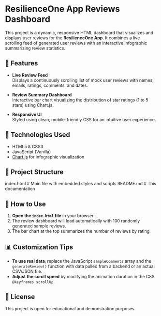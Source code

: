 # ResilienceOne App Reviews Dashboard

This project is a dynamic, responsive HTML dashboard that visualizes and displays user reviews for the **ResilienceOne App**. It combines a live scrolling feed of generated user reviews with an interactive infographic summarizing review statistics.

## 🌟 Features

- **Live Review Feed**  
  Displays a continuously scrolling list of mock user reviews with names, emails, ratings, comments, and dates.

- **Review Summary Dashboard**  
  Interactive bar chart visualizing the distribution of star ratings (1 to 5 stars) using Chart.js.

- **Responsive UI**  
  Styled using clean, mobile-friendly CSS for an intuitive user experience.

## 🧰 Technologies Used

- HTML5 & CSS3  
- JavaScript (Vanilla)
- [Chart.js](https://www.chartjs.org/) for infographic visualization

## 📂 Project Structure

index.html         # Main file with embedded styles and scripts
README.md          # This documentation

## 🚀 How to Use

1. **Open the `index.html` file** in your browser.
2. The review dashboard will load automatically with 100 randomly generated sample reviews.
3. The bar chart at the top summarizes the number of reviews by rating.

## 📊 Customization Tips

- **To use real data**, replace the JavaScript `sampleComments` array and the `generateReview()` function with data pulled from a backend or an actual CSV/JSON file.
- **Adjust the scroll speed** by modifying the animation duration in the CSS `@keyframes scrollUp`.


## 📃 License

This project is open for educational and demonstration purposes.
